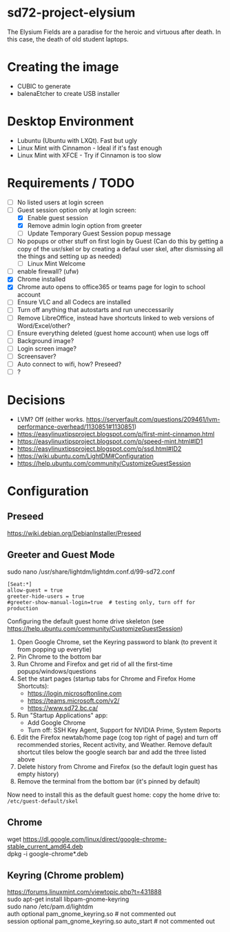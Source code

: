 # sd72-project-elysium
The Elysium Fields are a paradise for the heroic and virtuous after death.  In this case, the death of old student laptops.

# Creating the image
 - CUBIC to generate
 - balenaEtcher to create USB installer

# Desktop Environment
- Lubuntu (Ubuntu with LXQt).  Fast but ugly
- Linux Mint with Cinnamon - Ideal if it's fast enough
- Linux Mint with XFCE - Try if Cinnamon is too slow

# Requirements / TODO
  - [ ] No listed users at login screen
  - [ ] Guest session option only at login screen:
      - [x] Enable guest session
      - [x] Remove admin login option from greeter
      - [ ] Update Temporary Guest Session popup message
  - [ ] No popups or other stuff on first login by Guest (Can do this by getting a copy of the usr/skel or by creating a defaul user skel, after dismissing all the things and setting up as needed)
      - [ ] Linux Mint Welcome
  - [ ] enable firewall? (ufw)  
  - [x] Chrome installed
  - [x] Chrome auto opens to office365 or teams page for login to school account
  - [ ] Ensure VLC and all Codecs are installed
  - [ ] Turn off anything that autostarts and run uneccessarily
  - [ ] Remove LibreOffice, instead have shortcuts linked to web versions of Word/Excel/other?
  - [ ] Ensure everything deleted (guest home account) when use logs off
  - [ ] Background image?
  - [ ] Login screen image?
  - [ ] Screensaver?
  - [ ] Auto connect to wifi, how? Preseed?
  - [ ]  ? 

# Decisions

 - LVM? Off (either works.  https://serverfault.com/questions/209461/lvm-performance-overhead/1130851#1130851)
 - https://easylinuxtipsproject.blogspot.com/p/first-mint-cinnamon.html
 - https://easylinuxtipsproject.blogspot.com/p/speed-mint.html#ID1
 - https://easylinuxtipsproject.blogspot.com/p/ssd.html#ID2
 - https://wiki.ubuntu.com/LightDM#Configuration
 - https://help.ubuntu.com/community/CustomizeGuestSession

# Configuration

## Preseed

https://wiki.debian.org/DebianInstaller/Preseed


## Greeter and Guest Mode
sudo nano /usr/share/lightdm/lightdm.conf.d/99-sd72.conf
```
[Seat:*]
allow-guest = true  
greeter-hide-users = true  
#greeter-show-manual-login=true  # testing only, turn off for production  
```

Configuring the default guest home drive skeleton (see https://help.ubuntu.com/community/CustomizeGuestSession)
1. Open Google Chrome, set the Keyring password to blank (to prevent it from popping up everytie)
2. Pin Chrome to the bottom bar
3. Run Chrome and Firefox and get rid of all the first-time popups/windows/questions
4. Set the start pages (startup tabs for Chrome and Firefox Home Shortcuts):
   - https://login.microsoftonline.com
   - https://teams.microsoft.com/v2/
   - https://www.sd72.bc.ca/ 
5. Run "Startup Applications" app:
   - Add Google Chrome
   - Turn off: SSH Key Agent, Support for NVIDIA Prime, System Reports
7. Edit the Firefox newtab/home page (cog top right of page) and turn off recommended stories, Recent activity, and Weather.  Remove default shortcut tiles below the google search bar and add the three listed above
8. Delete history from Chrome and Firefox (so the default login guest has empty history)
9. Remove the terminal from the bottom bar (it's pinned by default)

Now need to install this as the default guest home:
copy the home drive to: `/etc/guest-default/skel`

## Chrome
wget https://dl.google.com/linux/direct/google-chrome-stable_current_amd64.deb  
dpkg -i google-chrome*.deb  

## Keyring (Chrome problem)
https://forums.linuxmint.com/viewtopic.php?t=431888  
sudo apt-get install libpam-gnome-keyring  
sudo nano /etc/pam.d/lightdm  
auth optional pam_gnome_keyring.so  # not commented out  
session optional pam_gnome_keyring.so auto_start  # not commented out  

